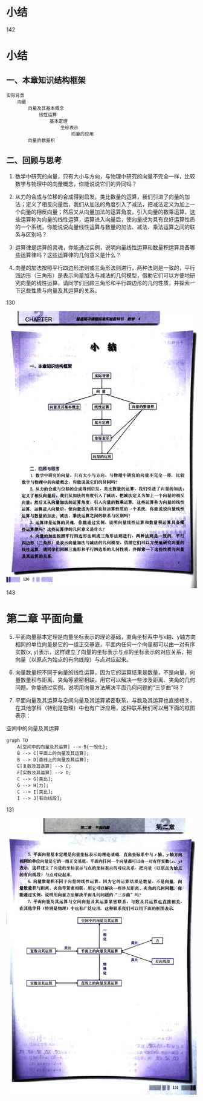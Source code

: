 # 小结

142

# 小结

## 一、本章知识结构框架

```
实际背景
    向量
        向量及其基本概念
            线性运算
                基本定理
                    坐标表示
                        向量的应用
        向量的数量积

```

## 二、回顾与思考

1. 数学中研究的向量，只有大小与方向，与物理中研究的向量不完全一样，比较数学与物理中的向量概念，你能说说它们的异同吗？

2. 从力的合成与位移的合成得到启发，类比数量的运算，我们引进了向量的加法；定义了相反向量后，我们从加法的角度引入了减法，把减法定义为加上一个向量的相反向量；然后又从向量加法的运算角度，引入向量的数乘运算，这些运算称为向量的线性运算，运算进入向量后，使向量成为具有良好运算性质的一个系统，你能说说向量线性运算与数量的加法、减法、乘法运算之间的联系与区别吗？

3. 运算律是运算的灵魂，你能通过实例，说明向量线性运算和数量积运算具备哪些运算律吗？这些运算律的几何意义是什么？

4. 向量的加法按照平行四边形法则或三角形法则进行，两种法则是一致的，平行四边形（三角形）是表示向量加法与减法的几何模型，借助它们可以方便地研究向量的线性运算，请同学们回顾三角形和平行四边形的几何性质，并探索一下这些性质与向量及其运算的关系。

130

![142](../../book/人教版高中数学A版必修4/人教版高中数学A版必修4_142.png)
143

# 第二章 平面向量

5. 平面向量基本定理是向量坐标表示的理论基础，直角坐标系中与x轴、y轴方向相同的单位向量是它的一组正交基底，平面内任何一个向量都可以由一对有序实数(x, y)表示，这样建立了向量的坐标表示与点的坐标表示的对应关系，把向量（以原点为始点的有向线段）与点对应起来。

6. 向量数量积不同于向量的线性运算，因为它的运算结果是数量，不是向量，向量数量积与距离、夹角等紧密相联，用它可以解决一些涉及距离、夹角的几何问题。你能通过实例，说明用向量方法解决平面几何问题的“三步曲”吗？

7. 平面向量及其运算与空间向量及其运算紧密联系，与数及其运算也直接相关，在其他学科（特别是物理）中也有广泛应用，这种联系我们可以用下面的框图表示：

空间中的向量及其运算
```mermaid
graph TD
    A[空间中的向量及其运算] --> B{一般化};
    B --> C[平面上的向量及其运算];
    B --> D[直线上的向量及其运算];
    E[复数及其运算] --> C;
    F[实数及其运算] --> D;
    C --> G[类比];
    G --> H[力];
    C --> I[类比];
    I --> J[有向线段];

```
131

![143](../../book/人教版高中数学A版必修4/人教版高中数学A版必修4_143.png)

